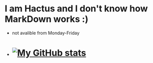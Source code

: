 # I am Hactus and I don't know how MarkDown works :)

- not avalible from Monday-Friday
- <h1><a href="https://C4ctus72.github.io>Website</a></h1>

[![My GitHub stats](https://github-readme-stats.vercel.app/api?username=C4ctus72&theme=synthwave)](https://github.com/anuraghazra/github-readme-stats)

<!--
- 👋 Hi, I’m @C4ctus72
- 👀 I’m interested in ...
- 🌱 I’m currently learning ...
- 💞️ I’m looking to collaborate on ...
- 📫 How to reach me ...
- 😄 Pronouns: ...
- ⚡ Fun fact: ...
-->
<!---
C4ctus72/C4ctus72 is a ✨ special ✨ repository because its `README.md` (this file) appears on your GitHub profile.
You can click the Preview link to take a look at your changes.
--->
